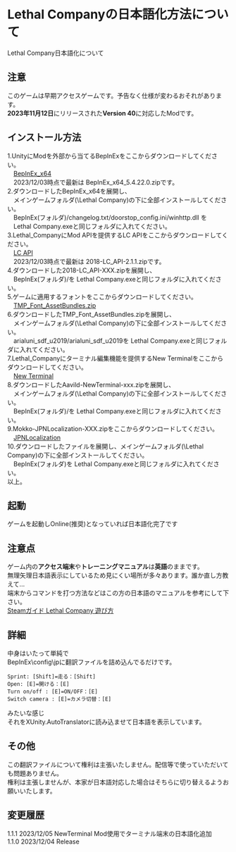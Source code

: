 # Lethal Companyの日本語化方法について
Lethal Company日本語化について
## **注意**
このゲームは早期アクセスゲームです。予告なく仕様が変わるおそれがあります。  
**2023年11月12日**にリリースされた**Version 40**に対応したModです。  
## **インストール方法**
1.UnityにModを外部から当てるBepInExをここからダウンロードしてください。  
　[BepInEx_x64](https://github.com/BepInEx/BepInEx/releases/latest)   
　2023/12/03時点で最新は BepInEx_x64_5.4.22.0.zipです。  
2.ダウンロードしたBepInEx_x64を展開し、  
　メインゲームフォルダ(\Lethal Company)の下に全部インストールしてください。  
　BepInEx(フォルダ)/changelog.txt/doorstop_config.ini/winhttp.dll を  
　Lethal Company.exeと同じフォルダに入れてください。  
3.Lethal_CompanyにMod APIを提供するLC APIをここからダウンロードしてください。  
　[LC API](https://thunderstore.io/c/lethal-company/p/2018/LC_API/)  
 　2023/12/03時点で最新は 2018-LC_API-2.1.1.zipです。  
4.ダウンロードした2018-LC_API-XXX.zipを展開し、  
　BepInEx(フォルダ)/を Lethal Company.exeと同じフォルダに入れてください。  
5.ゲームに適用するフォントをここからダウンロードしてください。  
　[TMP_Font_AssetBundles.zip](https://github.com/bbepis/XUnity.AutoTranslator/releases)  
6.ダウンロードしたTMP_Font_AssetBundles.zipを展開し、  
　メインゲームフォルダ(\Lethal Company)の下に全部インストールしてください。  
　arialuni_sdf_u2019/arialuni_sdf_u2019を Lethal Company.exeと同じフォルダに入れてください。  
7.Lethal_Companyにターミナル編集機能を提供するNew Terminalをここからダウンロードしてください。  
　[New Terminal](https://thunderstore.io/c/lethal-company/p/Aavild/NewTerminal/)  
8.ダウンロードしたAavild-NewTerminal-xxx.zipを展開し、  
　メインゲームフォルダ(\Lethal Company)の下に全部インストールしてください。  
　BepInEx(フォルダ)/を Lethal Company.exeと同じフォルダに入れてください。  
9.Mokko-JPNLocalization-XXX.zipをここからダウンロードしてください。  
　[JPNLocalization](https://github.com/YaitaMokko/Lethal_Company_JPNLocalization/releases/latest)  
10.ダウンロードしたファイルを展開し、メインゲームフォルダ(\Lethal Company)の下に全部インストールしてください。  
　BepInEx(フォルダ)を Lethal Company.exeと同じフォルダに入れてください。  
以上。  

## **起動**
ゲームを起動しOnline(推奨)となっていれば日本語化完了です  
  
## **注意点**
ゲーム内の**アクセス端末**や**トレーニングマニュアル**は**英語**のままです。  
無理矢理日本語表示にしているため見にくい場所が多々あります。誰か直し方教えて…  
端末からコマンドを打つ方法などはこの方の日本語のマニュアルを参考にして下さい。  
[Steamガイド Lethal Company 遊び方](https://steamcommunity.com/sharedfiles/filedetails/?id=3078124672)  

## **詳細**  
中身はいたって単純で  
BepInEx\config\jpに翻訳ファイルを詰め込んでるだけです。  
```
Sprint: [Shift]=走る：[Shift]  
Open: [E]=開ける：[E]   
Turn on/off : [E]=ON/OFF：[E]  
Switch camera : [E]=カメラ切替：[E]  
```
みたいな感じ  
それをXUnity.AutoTranslatorに読み込ませて日本語を表示しています。  

## **その他**  
この翻訳ファイルについて権利は主張いたしません。配信等で使っていただいても問題ありません。  
権利は主張しませんが、本家が日本語対応した場合はそちらに切り替えるようお願いいたします。  

## **変更履歴**
1.1.1 2023/12/05 NewTerminal Mod使用でターミナル端末の日本語化追加  
1.1.0 2023/12/04 Release
